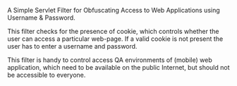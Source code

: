 A Simple Servlet Filter for Obfuscating Access to Web Applications using Username & Password.

This filter checks for the presence of cookie, which controls whether the user can access a particular web-page. If a valid cookie is not present the user has to enter a username and password.

This filter is handy to control access QA environments of (mobile) web application, which need to be available on the public Internet, but should not be accessible to everyone.
